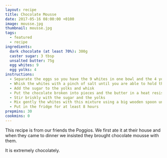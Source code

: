 ```yaml
---
layout: recipe
title: Chocolate Mousse
date: 2017-05-16 08:00:00 +0100
image: mousse.jpg
thumbnail: mousse.jpg
tags:
  - featured
  - recipe
ingredients:
  dark chocolate (at least 70%): 300g
  caster sugar: 3 tbsp
  unsalted butter: 75g
  egg whites: 9
  egg yolks: 4
instructions:
  - Separate the eggs so you have the 9 whites in one bowl and the 4 yolks in the other
  - Whisk the whites with a pinch of salt until you are able to hold the bowl upside down without them falling out 
  - Add the sugar to the yolks and whisk
  - Put the chocolate broken into pieces and the butter in a heat resistant container and heat in a ‘bain marie’ until it is smooth (not a single drop of  water should enter the container, or everything is ruined !)
  - Stir briskly with the sugar and the yolks
  - Mix gently the whites with this mixture using a big wooden spoon until it is smooth
  - Put in the fridge for at least 8 hours
prepmins: 30
cookmins: 0
---
```

This recipe is from our friends the Poggios. We first ate it at their house and when they came to dinner we insisted they brought chocolate mousse with them.

It is extremely chocolately.

